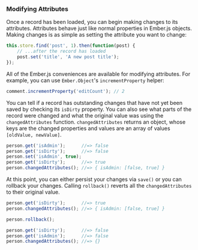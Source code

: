 ### Modifying Attributes

Once a record has been loaded, you can begin making changes to its
attributes. Attributes behave just like normal properties in Ember.js
objects. Making changes is as simple as setting the attribute you
want to change:

```js
this.store.find('post', 1).then(function(post) {
    // ...after the record has loaded
    post.set('title', 'A new post title');
});
```

All of the Ember.js conveniences are available for
modifying attributes. For example, you can use `Ember.Object`'s
`incrementProperty` helper:

```js
comment.incrementProperty('editCount'); // 2
```

You can tell if a record has outstanding changes that have not yet been
saved by checking its `isDirty` property. You can also see what parts of
the record were changed and what the original value was using the
`changedAttributes` function.  `changedAttributes` returns an object,
whose keys are the changed properties and values are an array of values
`[oldValue, newValue]`.

```js
person.get('isAdmin');      //=> false
person.get('isDirty');      //=> false
person.set('isAdmin', true);
person.get('isDirty');      //=> true
person.changedAttributes(); //=> { isAdmin: [false, true] }
```

At this point, you can either persist your changes via `save()` or you
can rollback your changes. Calling `rollback()` reverts all the
`changedAttributes` to their original value.

```js
person.get('isDirty');      //=> true
person.changedAttributes(); //=> { isAdmin: [false, true] }

person.rollback();

person.get('isDirty');      //=> false
person.get('isAdmin');      //=> false
person.changedAttributes(); //=> {}
```
